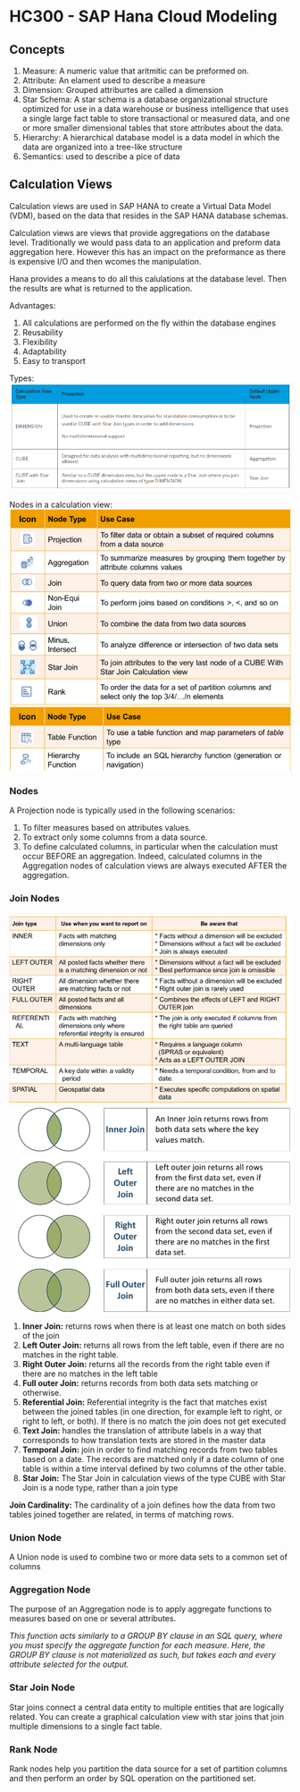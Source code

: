 # HC300 - SAP Hana Cloud Modeling

## Concepts 
1. Measure: A numeric value that aritmitic can be preformed on.
2. Attribute: An elament used to describe a measure 
3. Dimension: Grouped attriburtes are called a dimension
4. Star Schema: A star schema is a database organizational structure optimized for use in a data warehouse or business intelligence that uses a single large fact table to store transactional or measured data, and one or more smaller dimensional tables that store attributes about the data.
5. Hierarchy: A hierarchical database model is a data model in which the data are organized into a tree-like structure
6. Semantics: used to describe a pice of data

## Calculation Views 
Calculation views are used in SAP HANA to create a Virtual Data Model (VDM), based on the data that resides in the SAP HANA database schemas. 

Calculation views are views that provide aggregations on the database level. Traditionally we would pass data to an application and preform data aggregation here. However this has an impact on the preformance as there is expensive I/O and then wcomes the manipulation. 

Hana provides a means to do all this calulations at the database level. Then the results are what is returned to the application.

Advantages: 
1. All calculations are performed on the fly within the database engines
2. Reusability
3. Flexibility
4. Adaptability
5. Easy to transport

Types: 
![Calculation View Types](./Images/cvTypes.png)

Nodes in a calculation view: 
![Nodes in calculation views](./Images/cvNodes.png)
![Nodes in calculation views](./Images/cvNodes1.png)


### Nodes 
A Projection node is typically used in the following scenarios:

1. To filter measures based on attributes values.
2. To extract only some columns from a data source.
3. To define calculated columns, in particular when the calculation must occur BEFORE an aggregation.
Indeed, calculated columns in the Aggregation nodes of calculation views are always executed AFTER the aggregation.


### Join Nodes 

![Join Types](./Images/joinTypes.png)
![Visual Join Types](./Images/visualJoinTypes.png)

1. **Inner Join:** returns rows when there is at least one match on both sides of the join
2. **Left Outer Join:** returns all rows from the left table, even if there are no matches in the right table.
3. **Right Outer Join:** returns all the records from the right table even if there are no matches in the left table
4. **Full outer Join:** returns records from both data sets matching or otherwise. 
5. **Referential Join:** Referential integrity is the fact that matches exist between the joined tables (in one direction, for example left to right, or right to left, or both). If there is no match the join does not get executed 
6. **Text Join:** handles the translation of attribute labels in a way that corresponds to how translation texts are stored in the master data 
7. **Temporal Join:** join in order to find matching records from two tables based on a date. The records are matched only if a date column of one table is within a time interval defined by two columns of the other table.
8. **Star Join:** The Star Join in calculation views of the type CUBE with Star Join is a node type, rather than a join type

**Join Cardinality:** The cardinality of a join defines how the data from two tables joined together are related, in terms of matching rows.

### Union Node

A Union node is used to combine two or more data sets to a common set of columns

### Aggregation Node 
The purpose of an Aggregation node is to apply aggregate functions to measures based on one or several attributes.

*This function acts similarly to a GROUP BY clause in an SQL query, where you must specify the aggregate function for each measure. Here, the GROUP BY clause is not materialized as such, but takes each and every attribute selected for the output.*

### Star Join Node

Star joins connect a central data entity to multiple entities that are logically related. You can create a graphical calculation view with star joins that join multiple dimensions to a single fact table.

### Rank Node
Rank nodes help you partition the data source for a set of partition columns and then perform an order by SQL operation on the partitioned set.